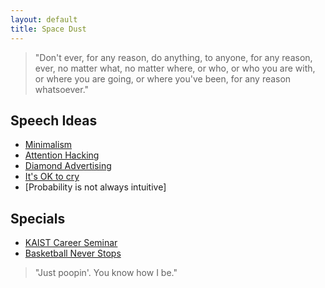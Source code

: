 ```yaml
---
layout: default
title: Space Dust
---
```


> "Don't ever, for any reason, do anything, to anyone, for any reason, ever, no matter what, no matter where, or who, or who you are with, or where you are going, or where you've been, for any reason whatsoever."

## Speech Ideas

* [Minimalism](https://hackernoon.com/the-reason-why-mark-zuckerberg-wears-the-same-shirt-everyday-68e4f907f661)
* [Attention Hacking](https://hackernoon.com/attention-hacking-is-the-epidemic-of-our-generation-e212e111c675)
* [Diamond Advertising](https://www.theatlantic.com/international/archive/2015/02/how-an-ad-campaign-invented-the-diamond-engagement-ring/385376/)
* [It's OK to cry](https://qz.com/1297337/japanese-politicians-are-pushing-to-end-the-stigma-against-crying-babies/)
* [Probability is not always intuitive]

## Specials

* [KAIST Career Seminar](kaist-seminar)
* [Basketball Never Stops](balled-out)

> "Just poopin'. You know how I be."
